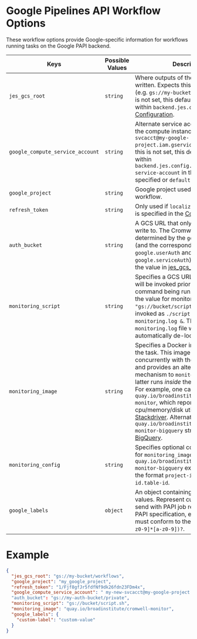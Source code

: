 # Google Pipelines API Workflow Options

These workflow options provide Google-specific information for workflows running tasks on the Google PAPI backend.

Keys | Possible Values | Description
--|--|--
`jes_gcs_root` | `string`  | Where outputs of the workflow will be written.  Expects this to be a GCS URL (e.g. `gs://my-bucket/workflows`).  If this is not set, this defaults to the value within `backend.jes.config.root` in the [Configuration](../Configuring).
`google_compute_service_account` | `string` | Alternate service account to use on the compute instance (e.g. `my-new-svcacct@my-google-project.iam.gserviceaccount.com`).  If this is not set, this defaults to the value within `backend.jes.config.genomics.compute-service-account` in the [Configuration](../Configuring) if specified or `default` otherwise.
`google_project` | `string` |  Google project used to execute this workflow.
`refresh_token` |`string` |   Only used if `localizeWithRefreshToken` is specified in the [Configuration](../Configuring).
`auth_bucket` |`string` |     A GCS URL that only Cromwell can write to.  The Cromwell account is determined by the `google.authScheme` (and the corresponding `google.userAuth` and `google.serviceAuth`). Defaults to the the value in [jes_gcs_root](#jes_gcs_root).
`monitoring_script` |`string` |   Specifies a GCS URL to a script that will be invoked prior to the user command being run.  For example, if the value for monitoring_script is `"gs://bucket/script.sh"`, it will be invoked as `./script.sh > monitoring.log &`.  The value `monitoring.log` file will be automatically de-localized.
`monitoring_image` |`string` |   Specifies a Docker image to monitor the task. This image will run concurrently with the task container, and provides an alternative mechanism to `monitoring_script` (the latter runs *inside* the task container). For example, one can use `quay.io/broadinstitute/cromwell-monitor`, which reports cpu/memory/disk utilization metrics to [Stackdriver](https://cloud.google.com/monitoring/). Alternatively, `quay.io/broadinstitute/cromwell-monitor-bigquery` streams them to [BigQuery](https://cloud.google.com/bigquery/).
`monitoring_config` | `string` |   Specifies optional configuration string for `monitoring_image`. E.g. `quay.io/broadinstitute/cromwell-monitor-bigquery` expects this to be in the format `project-id.dataset-id.table-id`.
`google_labels` | `object` | An object containing only string values. Represent custom labels to send with PAPI job requests. Per the PAPI specification, each key and value must conform to the regex `[a-z]([-a-z0-9]*[a-z0-9])?`.

# Example
```json
{
  "jes_gcs_root": "gs://my-bucket/workflows",
  "google_project": "my_google_project",
  "refresh_token": "1/Fjf8gfJr5fdfNf9dk26fdn23FDm4x",
  "google_compute_service_account": " my-new-svcacct@my-google-project.iam.gserviceaccount.com"
  "auth_bucket": "gs://my-auth-bucket/private",
  "monitoring_script": "gs://bucket/script.sh",
  "monitoring_image": "quay.io/broadinstitute/cromwell-monitor",
  "google_labels": {
    "custom-label": "custom-value"
  }
}
```
